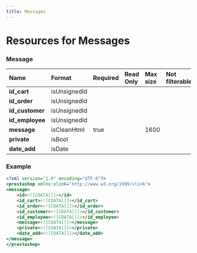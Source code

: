 ```yaml
---
title: Messages
---
```


# Resources for Messages

### Message

|      Name       |    Format    | Required | Read Only | Max size | Not filterable | Description |
| :-------------- | :----------- | :------- | :-------- | :------- | :------------- | :---------- |
| **id_cart**     | isUnsignedId |          |           |          |                |             |
| **id_order**    | isUnsignedId |          |           |          |                |             |
| **id_customer** | isUnsignedId |          |           |          |                |             |
| **id_employee** | isUnsignedId |          |           |          |                |             |
| **message**     | isCleanHtml  | true     |           | 1600     |                |             |
| **private**     | isBool       |          |           |          |                |             |
| **date_add**    | isDate       |          |           |          |                |             |


### Example

```xml
<?xml version="1.0" encoding="UTF-8"?>
<prestashop xmlns:xlink="http://www.w3.org/1999/xlink">
<message>
	<id><![CDATA[]]></id>
	<id_cart><![CDATA[]]></id_cart>
	<id_order><![CDATA[]]></id_order>
	<id_customer><![CDATA[]]></id_customer>
	<id_employee><![CDATA[]]></id_employee>
	<message><![CDATA[]]></message>
	<private><![CDATA[]]></private>
	<date_add><![CDATA[]]></date_add>
</message>
</prestashop>
```


